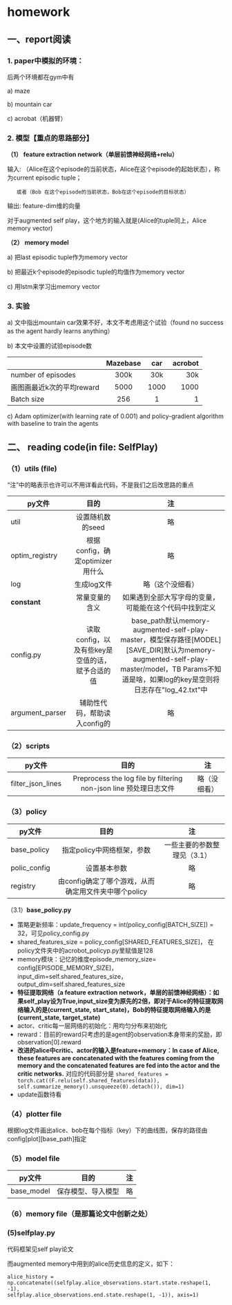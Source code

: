 # homework

## 一、report阅读
### 1.	paper中模拟的环境：

后两个环境都在gym中有

a)	maze

b)	mountain car

c)	acrobat（机器臂）

### 2.	模型【重点的思路部分】

**（1）	feature extraction network（单层前馈神经网络+relu）**

输入:
      （Alice在这个episode的当前状态，Alice在这个episode的起始状态），称为current episodic tuple；
		
       或者（Bob 在这个episode的当前状态，Bob在这个episode的目标状态）

输出:  feature-dim维的向量


对于augmented self play，这个地方的输入就是(Alice的tuple同上，Alice memory vector)

**（2）	memory model**

a)	把last episodic tuple作为memory vector

b)	把最近k个episode的episodic tuple的均值作为memory vector

c)	用lstm来学习出memory vector


### 3.	实验

a) 文中指出mountain car效果不好，本文不考虑用这个试验（found no success as the agent hardly learns anything）

b) 本文中设置的试验episode数

|               | Mazebase        | car       | acrobot  |
| -------------|:--------------: |:-------------:| -----:|
| number of episodes     |300k | 30k|  30k|
| 画图画最近k次的平均reward| 5000      | 1000      |   1000 |
|Batch size | 256     |    1 | 1|


c) Adam optimizer(with learning rate of 0.001) and policy-gradient algorithm with baseline to train the agents


## 二、 reading code(in file: SelfPlay)
### （1）utils (file)

“注”中的略表示也许可以不用详看此代码，不是我们之后改思路的重点

|       py文件        | 目的       | 注 |
| -------------|:--------------: |:---------:|
| util | 设置随机数的seed| 略|
|optim_registry | 根据config，确定optimizer用什么 | 略|
|log | 生成log文件| 略（这个没细看）|
|**constant**| 常量变量的含义| 如果遇到全部大写字母的变量，可能能在这个代码中找到定义|
|config.py|读取config，以及有些key是空值的话，赋予合适的值|base_path默认memory-augmented-self-play-master，模型保存路径[MODEL][SAVE_DIR]默认为memory-augmented-self-play-master/model，TB Params不知道是啥，如果log的key是空则将日志存在"log_42.txt"中|
|argument_parser| 辅助性代码，帮助读入config的| 略|

### （2）scripts

|       py文件        | 目的       | 注 |
| -------------|:--------------: |:---------:|
| filter_json_lines |Preprocess the log file by filtering non-json line 预处理日志文件| 略（没细看）|


### （3）policy
|       py文件        | 目的       | 注 |
| -------------|:--------------: |:---------:|
| base_policy | 指定policy中网络框架，参数  | 一些主要的参数整理见（3.1）|
| polic_config| 设置基本参数 | 略|
|registry| 由config确定了哪个游戏，从而确定用文件夹中哪个policy| 略|


（3.1）**base_policy.py**
+ 策略更新频率：update_frequency = int(policy_config[BATCH_SIZE]) = 32，可见policy_config.py
+ shared_features_size = policy_config[SHARED_FEATURES_SIZE]， 在policy文件夹中的acrobot_policyp.py里赋值是128
+ memory模块：记忆的维度episode_memory_size= config[EPISODE_MEMORY_SIZE]， input_dim=self.shared_features_size，output_dim=self.shared_features_size
+ **特征提取网络（a feature extraction network，单层的前馈神经网络）：如果self_play设为True,input_size变为原先的2倍，即对于Alice的特征提取网络输入的是(current_state, start_state)，Bob的特征提取网络输入的是(current_state, target_state)**
+ actor、critic每一层网络的初始化：用均匀分布来初始化
+ reward：目前的reward只考虑的是agent的observation本身带来的奖励，即observation[0].reward
+ **改进的alice中critic、actor的输入是feature+memory：In case of Alice, these features are concatenated with the features coming from the memory and the concatenated features are fed into the actor and the critic networks.** 对应的代码部分是
```shared_features = torch.cat((F.relu(self.shared_features(data)),                          self.summarize_memory().unsqueeze(0).detach()), dim=1)```
+ update函数待看


### （4）plotter file
根据log文件画出alice、bob在每个指标（key）下的曲线图，保存的路径由config[plot][base_path]指定

### （5）model file
|       py文件        | 目的       | 注 |
| -------------|:--------------: |:---------:|
| base_model | 保存模型、导入模型  | 略|

### （6）memory file（是那篇论文中创新之处）



### (5)selfplay.py
代码框架见self play论文

而augmented memory中用到的alice历史信息的定义，如下：

```alice_history = np.concatenate((selfplay.alice_observations.start.state.reshape(1, -1),                                      selfplay.alice_observations.end.state.reshape(1, -1)), axis=1)```


